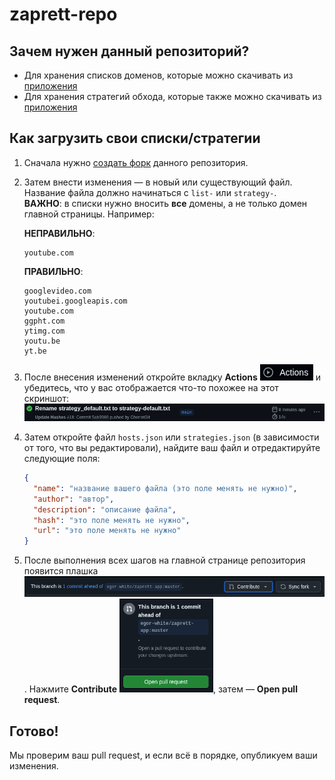 # zaprett-repo

## Зачем нужен данный репозиторий?
* Для хранения списков доменов, которые можно скачивать из [приложения](https://github.com/CherretGit/zaprett-app)
* Для хранения стратегий обхода, которые также можно скачивать из [приложения](https://github.com/CherretGit/zaprett-app)

## Как загрузить свои списки/стратегии
1. Сначала нужно [создать форк](https://github.com/CherretGit/zaprett-hosts-repo/fork) данного репозитория.
2. Затем внести изменения — в новый или существующий файл. Название файла должно начинаться с `list-` или `strategy-`.  
   **ВАЖНО**: в списки нужно вносить **все** домены, а не только домен главной страницы. Например:

   **НЕПРАВИЛЬНО**:
   ```
   youtube.com
   ```

   **ПРАВИЛЬНО**:
   ```
   googlevideo.com  
   youtubei.googleapis.com  
   youtube.com  
   ggpht.com  
   ytimg.com  
   youtu.be  
   yt.be  
   ```

3. После внесения изменений откройте вкладку **Actions** <img src="images/1.png"> и убедитесь, что у вас отображается что-то похожее на этот скриншот: <img src="images/2.png">

4. Затем откройте файл `hosts.json` или `strategies.json` (в зависимости от того, что вы редактировали), найдите ваш файл и отредактируйте следующие поля:
   ```json
   {
     "name": "название вашего файла (это поле менять не нужно)",
     "author": "автор",
     "description": "описание файла",
     "hash": "это поле менять не нужно",
     "url": "это поле менять не нужно"
   }
   ```

5. После выполнения всех шагов на главной странице репозитория появится плашка <img src="images/3.png">. Нажмите **Contribute** <img src="images/4.png" width="150">, затем — **Open pull request**.

## Готово!
Мы проверим ваш pull request, и если всё в порядке, опубликуем ваши изменения.
